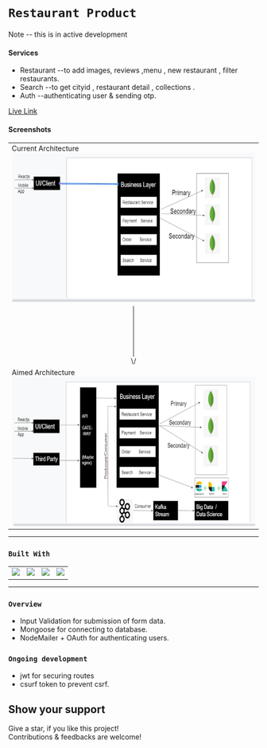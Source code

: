 # `Restaurant Product`
Note -- this is in active development

#### Services
- Restaurant --to add images, reviews ,menu , new restaurant , filter restaurants.
- Search     --to get cityid , restaurant detail , collections .
- Auth       --authenticating user & sending otp. 

[Live Link](https://eathub-nbackend.herokuapp.com)

#### Screenshots

<table>
  <tr>
    <td>Current Architecture<img src="./pics/current.png" height=300 width=900 ></td>
  </tr>
  <tr><td align=center>
			| <br />
			| <br />
			| <br />
			| <br />
			| <br />
			| <br />
		   \/ <br />
  </td></tr>
  <tr>
   <td>Aimed Architecture<img src="./pics/final.png" height=300 width=900></td>
  </tr>
</table>

<hr/>

### `Built With`

<table  align=center>
  <tr>
 <td align=center> <img src="https://upload.wikimedia.org/wikipedia/commons/thumb/d/d9/Node.js_logo.svg/1280px-Node.js_logo.svg.png"  height=100  ></td>
     <td align=center> <img src="https://miro.medium.com/max/1400/1*XP-mZOrIqX7OsFInN2ngRQ.png"  height=100  ></td>
	 <td align=center> <img src="https://cdn.iconscout.com/icon/free/png-512/mongodb-4-1175139.png"  height=100  ></td>
     <td align=center> <img src="https://res.cloudinary.com/practicaldev/image/fetch/s--7f5GjxUW--/c_limit%2Cf_auto%2Cfl_progressive%2Cq_auto%2Cw_880/https://thepracticaldev.s3.amazonaws.com/i/c29t9uc8roz8g9rddbqs.png"  height=100  ></td>
 
 </tr>
 
</table>

<hr/>

### `Overview`

- Input Validation for submission of form data.
- Mongoose for connecting to database.
- NodeMailer + OAuth for authenticating users.


### `Ongoing development`
- jwt for securing routes 
- csurf token to prevent csrf.

## Show your support

Give a star, if you like this project! <br />
Contributions & feedbacks are welcome!

